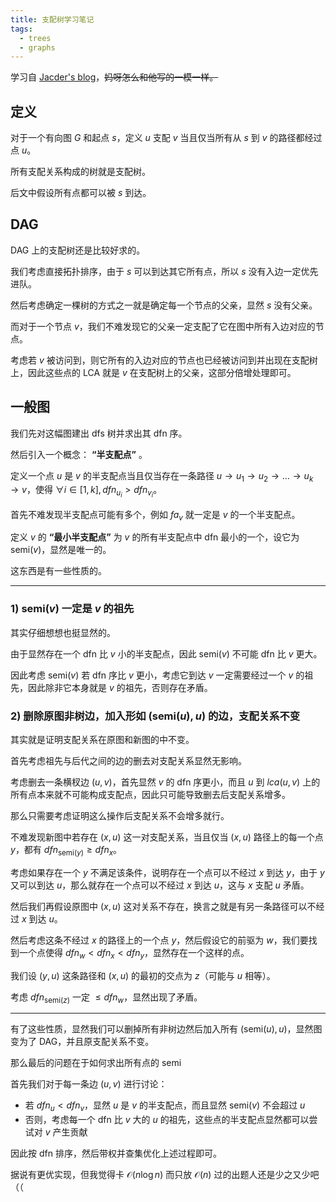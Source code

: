 ```yaml
---
title: 支配树学习笔记
tags:
  - trees
  - graphs
---
```

学习自 [Jacder's blog](https://coderoj.gitee.io/articles/dominator/)，~~妈呀怎么和他写的一模一样。~~

## 定义
对于一个有向图 $G$ 和起点 $s$，定义 $u$ 支配 $v$ 当且仅当所有从 $s$ 到 $v$ 的路径都经过点 $u$。

所有支配关系构成的树就是支配树。

后文中假设所有点都可以被 $s$ 到达。

## DAG
DAG 上的支配树还是比较好求的。

我们考虑直接拓扑排序，由于 $s$ 可以到达其它所有点，所以 $s$ 没有入边一定优先进队。

然后考虑确定一棵树的方式之一就是确定每一个节点的父亲，显然 $s$ 没有父亲。

而对于一个节点 $v$，我们不难发现它的父亲一定支配了它在图中所有入边对应的节点。

考虑若 $v$ 被访问到，则它所有的入边对应的节点也已经被访问到并出现在支配树上，因此这些点的 LCA 就是 $v$ 在支配树上的父亲，这部分倍增处理即可。

## 一般图
我们先对这幅图建出 dfs 树并求出其 dfn 序。

然后引入一个概念： **“半支配点”** 。

定义一个点 $u$ 是 $v$ 的半支配点当且仅当存在一条路径 $u\rightarrow u_1 \rightarrow u_2 \rightarrow \dots \rightarrow u_k \rightarrow v$，使得 $\forall i\in[1, k], dfn_{u_i} > dfn_{v_i}$。

首先不难发现半支配点可能有多个，例如 $fa_{v}$ 就一定是 $v$ 的一个半支配点。

定义 $v$ 的 **“最小半支配点”** 为 $v$ 的所有半支配点中 dfn 最小的一个，设它为 $\text{semi}(v)$，显然是唯一的。

这东西是有一些性质的。

***

### 1) $\text{semi}(v)$ 一定是 $v$ 的祖先
其实仔细想想也挺显然的。

由于显然存在一个 dfn 比 $v$ 小的半支配点，因此 $\text{semi}(v)$ 不可能 dfn 比 $v$ 更大。

因此考虑 $\text{semi}(v)$ 若 dfn 序比 $v$ 更小，考虑它到达 $v$ 一定需要经过一个 $v$ 的祖先，因此除非它本身就是 $v$ 的祖先，否则存在矛盾。

### 2) 删除原图非树边，加入形如 $(\text{semi}(u), u)$ 的边，支配关系不变
其实就是证明支配关系在原图和新图的中不变。

首先考虑祖先与后代之间的边的删去对支配关系显然无影响。

考虑删去一条横杈边 $(u, v)$，首先显然 $v$ 的 dfn 序更小，而且 $u$ 到 $lca(u, v)$ 上的所有点本来就不可能构成支配点，因此只可能导致删去后支配关系增多。

那么只需要考虑证明这么操作后支配关系不会增多就行。

不难发现新图中若存在 $(x, u)$ 这一对支配关系，当且仅当 $(x, u)$ 路径上的每一个点 $y$，都有 $dfn_{\text{semi}(y)} \ge dfn_x$。

考虑如果存在一个 $y$ 不满足该条件，说明存在一个点可以不经过 $x$ 到达 $y$，由于 $y$ 又可以到达 $u$，那么就存在一个点可以不经过 $x$ 到达 $u$，这与 $x$ 支配 $u$ 矛盾。

然后我们再假设原图中 $(x, u)$ 这对关系不存在，换言之就是有另一条路径可以不经过 $x$ 到达 $u$。

然后考虑这条不经过 $x$ 的路径上的一个点 $y$，然后假设它的前驱为 $w$，我们要找到一个点使得 $dfn_w < dfn_x < dfn_y$，显然存在一个这样的点。

我们设 $(y,u)$ 这条路径和 $(x,u)$ 的最初的交点为 $z$（可能与 $u$ 相等）。

考虑 $dfn_{\text{semi}(z)}$ 一定 $\le dfn_{w}$，显然出现了矛盾。

***

有了这些性质，显然我们可以删掉所有非树边然后加入所有 $(\text{semi}(u), u)$，显然图变为了 DAG，并且原支配关系不变。

那么最后的问题在于如何求出所有点的 $\text{semi}$

首先我们对于每一条边 $(u, v)$ 进行讨论：

+ 若 $dfn_u < dfn_v$，显然 $u$ 是 $v$ 的半支配点，而且显然 $\text{semi}(v)$ 不会超过 $u$
+ 否则，考虑每一个 dfn 比 $v$ 大的 $u$ 的祖先，这些点的半支配点显然都可以尝试对 $v$ 产生贡献

因此按 dfn 排序，然后带权并查集优化上述过程即可。

据说有更优实现，但我觉得卡 $\mathcal O(n\log n)$ 而只放 $\mathcal O(n)$ 过的出题人还是少之又少吧（（